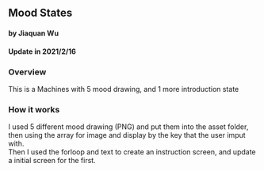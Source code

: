 ## Mood States
#### by Jiaquan Wu
#### Update in 2021/2/16


### Overview
This is a Machines with 5 mood drawing, and 1 more introduction state

### How it works
I used 5 different mood drawing (PNG) and put them into the asset folder, then using the array for image and display by the key that the user imput with.  
Then I used the forloop and text to create an instruction screen, and update a initial screen for the first.